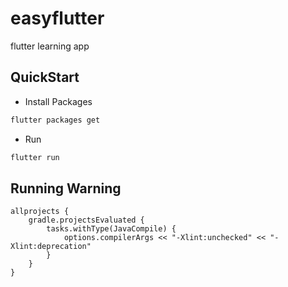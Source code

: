 # easyflutter

flutter learning app

## QuickStart

- Install Packages

```bash
flutter packages get
```

- Run

```bash
flutter run
```

## Running Warning

```
allprojects {
    gradle.projectsEvaluated {
        tasks.withType(JavaCompile) {
            options.compilerArgs << "-Xlint:unchecked" << "-Xlint:deprecation"
        }
    }
}


```